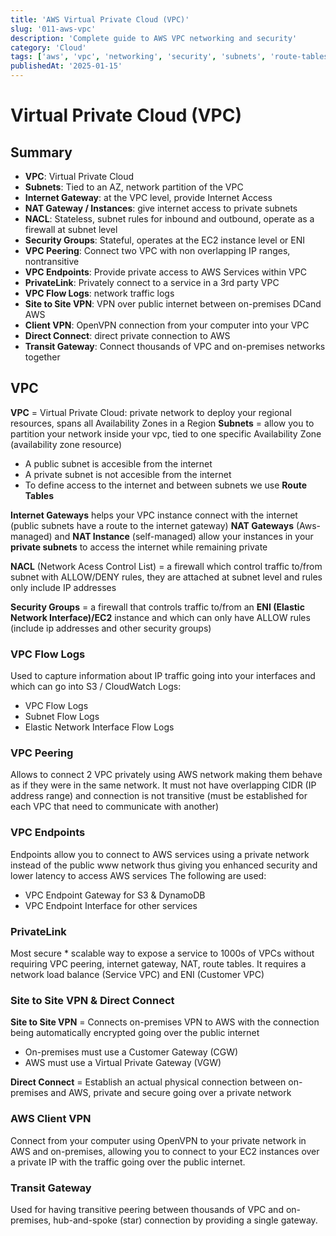 ```yaml
---
title: 'AWS Virtual Private Cloud (VPC)'
slug: '011-aws-vpc'
description: 'Complete guide to AWS VPC networking and security'
category: 'Cloud'
tags: ['aws', 'vpc', 'networking', 'security', 'subnets', 'route-tables']
publishedAt: '2025-01-15'
---
```


# Virtual Private Cloud (VPC)

## Summary

- **VPC**: Virtual Private Cloud
- **Subnets**: Tied to an AZ, network partition of the VPC
- **Internet Gateway**: at the VPC level, provide Internet Access
- **NAT Gateway / Instances**: give internet access to private subnets
- **NACL**: Stateless, subnet rules for inbound and outbound, operate as a firewall at subnet level
- **Security Groups**: Stateful, operates at the EC2 instance level or ENI
- **VPC Peering**: Connect two VPC with non overlapping IP ranges, nontransitive
- **VPC Endpoints**: Provide private access to AWS Services within VPC
- **PrivateLink**: Privately connect to a service in a 3rd party VPC
- **VPC Flow Logs**: network traffic logs
- **Site to Site VPN**: VPN over public internet between on-premises DCand AWS
- **Client VPN**: OpenVPN connection from your computer into your VPC
- **Direct Connect**: direct private connection to AWS
- **Transit Gateway**: Connect thousands of VPC and on-premises networks together

## VPC

**VPC** = Virtual Private Cloud: private network to deploy your regional resources, spans all Availability Zones in a Region
**Subnets** = allow you to partition your network inside your vpc, tied to one specific Availability Zone (availability zone resource)

- A public subnet is accesible from the internet
- A private subnet is not accesible from the internet
- To define access to the internet and between subnets we use **Route Tables**

**Internet Gateways** helps your VPC instance connect with the internet (public subnets have a route to the internet gateway)
**NAT Gateways** (Aws-managed) and **NAT Instance** (self-managed) allow your instances in your **private subnets** to access the internet while remaining private

**NACL** (Network Acess Control List) = a firewall which control traffic to/from subnet with ALLOW/DENY rules, they are attached at subnet level and rules only include IP addresses

**Security Groups** = a firewall that controls traffic to/from an **ENI (Elastic Network Interface)/EC2** instance and which can only have ALLOW rules (include ip addresses and other security groups)

### VPC Flow Logs

Used to capture information about IP traffic going into your interfaces and which can go into S3 / CloudWatch Logs:

- VPC Flow Logs
- Subnet Flow Logs
- Elastic Network Interface Flow Logs

### VPC Peering

Allows to connect 2 VPC privately using AWS network making them behave as if they were in the same network. It must not have overlapping CIDR (IP address range) and connection is not transitive (must be established for each VPC that need to communicate with another)

### VPC Endpoints

Endpoints allow you to connect to AWS services using a private network instead of the public www network thus giving you enhanced security and lower latency to access AWS services
The following are used:

- VPC Endpoint Gateway for S3 & DynamoDB
- VPC Endpoint Interface for other services

### PrivateLink

Most secure \* scalable way to expose a service to 1000s of VPCs without requiring VPC peering, internet gateway, NAT, route tables. It requires a network load balance (Service VPC) and ENI (Customer VPC)

### Site to Site VPN & Direct Connect

**Site to Site VPN** = Connects on-premises VPN to AWS with the connection being automatically encrypted going over the public internet

- On-premises must use a Customer Gateway (CGW)
- AWS must use a Virtual Private Gateway (VGW)

**Direct Connect** = Establish an actual physical connection between on-premises and AWS, private and secure going over a private network

### AWS Client VPN

Connect from your computer using OpenVPN to your private network in AWS and on-premises, allowing you to connect to your EC2 instances over a private IP with the traffic going over the public internet.

### Transit Gateway

Used for having transitive peering between thousands of VPC and on-premises, hub-and-spoke (star) connection by providing a single gateway.
